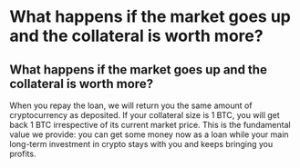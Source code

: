 # What happens if the market goes up and the collateral is worth more?

## What happens if the market goes up and the collateral is worth more?

When you repay the loan, we will return you the same amount of cryptocurrency as deposited. If your collateral size is 1 BTC, you will get back 1 BTC irrespective of its current market price. This is the fundamental value we provide: you can get some money now as a loan while your main long-term investment in crypto stays with you and keeps bringing you profits.
